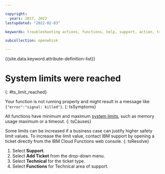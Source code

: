 ```yaml
---

copyright:
  years: 2017, 2022
lastupdated: "2022-02-03"

keywords: troubleshooting actions, functions, help, support, action, troubleshoot, system limits, configuration, api gateway

subcollection: openwhisk

---
```


{{site.data.keyword.attribute-definition-list}}

# System limits were reached
{: #ts_limit_reached}

Your function is not running properly and might result in a message like `{"error":"signal: killed"}`.
{: tsSymptoms}

All functions have minimum and maximum [system limits](/docs/openwhisk?topic=openwhisk-limits), such as memory usage maximum or a timeout.
{: tsCauses}

Some limits can be increased if a business case can justify higher safety limit values. To increase the limit value, contact IBM support by opening a ticket directly from the IBM Cloud Functions web console.
{: tsResolve}

1. Select **Support**.
2. Select **Add Ticket** from the drop-down menu.
3. Select **Technical** for the ticket type.
4. Select **Functions** for Technical area of support.


